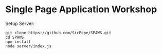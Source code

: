 Single Page Application Workshop
============================================

Setup Server:

    git clone https://github.com/SirPepe/SPAWS.git
    cd SPAWS
    npm install
    node server/index.js